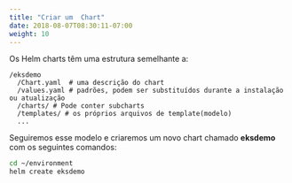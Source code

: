 ```yaml
---
title: "Criar um  Chart"
date: 2018-08-07T08:30:11-07:00
weight: 10
---
```


Os Helm charts têm uma estrutura semelhante a:

```text
/eksdemo
  /Chart.yaml  # uma descrição do chart
  /values.yaml # padrões, podem ser substituídos durante a instalação ou atualização
  /charts/ # Pode conter subcharts
  /templates/ # os próprios arquivos de template(modelo)
  ...
```

Seguiremos esse modelo e criaremos um novo chart chamado **eksdemo** com os seguintes comandos:

```sh
cd ~/environment
helm create eksdemo
```
